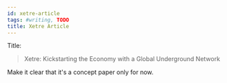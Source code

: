 ```yaml
---
id: xetre-article
tags: #writing, TODO
title: Xetre Article
---
```


Title:

> Xetre: Kickstarting the Economy with a Global Underground Network

Make it clear that it's a concept paper only for now.